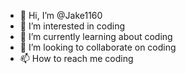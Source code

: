 - 👋 Hi, I’m @Jake1160
- 👀 I’m interested in coding
- 🌱 I’m currently learning about coding
- 💞️ I’m looking to collaborate on coding
- 📫 How to reach me coding

<!---
Jake1160/Jake1160 is a ✨ special ✨ repository because its `README.md` (this file) appears on your GitHub profile.
You can click the Preview link to take a look at your changes.
--->
